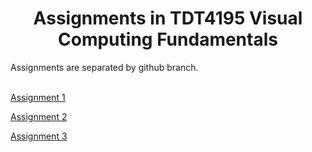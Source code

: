 <h1 align="center"><a id="tsd"></a>Assignments in TDT4195 Visual Computing Fundamentals</h1>
Assignments are separated by github branch.<br><br>

[Assignment 1](https://github.com/Jesperoka/tdt4195/tree/assignment_1)

[Assignment 2](https://github.com/Jesperoka/tdt4195/tree/assignment_2)

[Assignment 3](https://github.com/Jesperoka/tdt4195/tree/assignment_3)
